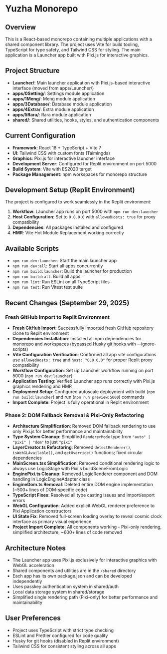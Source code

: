 # Yuzha Monorepo

## Overview
This is a React-based monorepo containing multiple applications with a shared component library. The project uses Vite for build tooling, TypeScript for type safety, and Tailwind CSS for styling. The main application is a Launcher app built with Pixi.js for interactive graphics.

## Project Structure
- **Launcher/**: Main launcher application with Pixi.js-based interactive interface (moved from apps/Launcher/)
- **apps/0Setting/**: Settings module application  
- **apps/1Meng/**: Meng module application
- **apps/3Database/**: Database module application
- **apps/4Extra/**: Extra module application
- **apps/5Rara/**: Rara module application
- **shared/**: Shared utilities, hooks, styles, and authentication components

## Current Configuration
- **Framework**: React 18 + TypeScript + Vite 7
- **UI**: Tailwind CSS with custom fonts (Taimingda)
- **Graphics**: Pixi.js for interactive launcher interface
- **Development Server**: Configured for Replit environment on port 5000
- **Build System**: Vite with ES2020 target
- **Package Management**: npm workspaces for monorepo structure

## Development Setup (Replit Environment)
The project is configured to work seamlessly in the Replit environment:

1. **Workflow**: Launcher app runs on port 5000 with `npm run dev:launcher`
2. **Host Configuration**: Set to `0.0.0.0` with `allowedHosts: true` for proxy compatibility
3. **Dependencies**: All packages installed and configured
4. **HMR**: Vite Hot Module Replacement working correctly

## Available Scripts
- `npm run dev:launcher`: Start the main launcher app
- `npm run dev:all`: Start all apps concurrently
- `npm run build:launcher`: Build the launcher for production
- `npm run build:all`: Build all apps
- `npm run lint`: Run ESLint on all TypeScript files
- `npm run test`: Run Vitest test suite

## Recent Changes (September 29, 2025)

### **Fresh GitHub Import to Replit Environment**
- **Fresh GitHub Import**: Successfully imported fresh GitHub repository clone to Replit environment
- **Dependencies Installation**: Installed all npm dependencies for monorepo and workspaces (bypassed Husky git hooks with --ignore-scripts)
- **Vite Configuration Verification**: Confirmed all app vite configurations use `allowedHosts: true` and `host: "0.0.0.0"` for proper Replit proxy compatibility
- **Workflow Configuration**: Set up Launcher workflow running on port 5000 (`npm run dev:launcher`)
- **Application Testing**: Verified Launcher app runs correctly with Pixi.js graphics rendering and HMR
- **Deployment Setup**: Configured autoscale deployment with build (`npm run build:launcher`) and run (`npm run preview:5000`) commands
- **Import Complete**: Project is fully operational in Replit environment

### **Phase 2: DOM Fallback Removal & Pixi-Only Refactoring**
- **Architecture Simplification**: Removed DOM fallback rendering to use only Pixi.js for better performance and maintainability
- **Type System Cleanup**: Simplified `RendererMode` type from `"auto" | "pixi" | "dom"` to just `"pixi"`
- **LayerCreator.ts Refactoring**: Removed `detectRenderer()`, `isWebGLAvailable()`, and `getOverride()` functions; fixed circular dependencies
- **MainScreen.tsx Simplification**: Removed conditional rendering logic to always use LogicStage with Pixi's buildSceneFromLogic
- **EnginePixi.ts Cleanup**: Removed LogicRenderer component and DOM handling in LogicEngineAdapter class
- **EngineDom.ts Removal**: Deleted entire DOM engine implementation (~500+ lines of DOM-specific code)
- **TypeScript Fixes**: Resolved all type casting issues and import/export errors
- **WebGL Configuration**: Added explicit WebGL renderer preference to Pixi Application constructors
- **UI State Fix**: Removed full-screen loading overlay to reveal cosmic clock interface as primary visual experience
- **Project Import Complete**: All components working - Pixi-only rendering, simplified architecture, ~600+ lines of code removed

## Architecture Notes
- The Launcher app uses Pixi.js exclusively for interactive graphics with WebGL acceleration
- Shared components and utilities are in the `/shared` directory
- Each app has its own package.json and can be developed independently
- Uses passkey authentication system in shared/auth
- Local data storage system in shared/storage
- Simplified single rendering path (Pixi-only) for better performance and maintainability

## User Preferences
- Project uses TypeScript with strict type checking
- ESLint and Prettier configured for code quality
- Husky for git hooks (disabled in Replit environment)
- Tailwind CSS for consistent styling across all apps